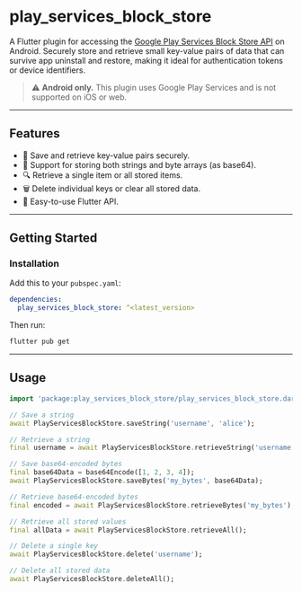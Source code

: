 # play_services_block_store

A Flutter plugin for accessing the [Google Play Services Block Store API](https://developers.google.com/identity/blockstore/overview) on Android. Securely store and retrieve small key-value pairs of data that can survive app uninstall and restore, making it ideal for authentication tokens or device identifiers.

> ⚠️ **Android only.** This plugin uses Google Play Services and is not supported on iOS or web.

---

## Features

- 🔐 Save and retrieve key-value pairs securely.
- 💾 Support for storing both strings and byte arrays (as base64).
- 🔍 Retrieve a single item or all stored items.
- 🗑️ Delete individual keys or clear all stored data.
- 🧩 Easy-to-use Flutter API.

---

## Getting Started

### Installation

Add this to your `pubspec.yaml`:

```yaml
dependencies:
  play_services_block_store: ^<latest_version>
```

Then run:

```bash
flutter pub get
```

---

## Usage

```dart
import 'package:play_services_block_store/play_services_block_store.dart';

// Save a string
await PlayServicesBlockStore.saveString('username', 'alice');

// Retrieve a string
final username = await PlayServicesBlockStore.retrieveString('username');

// Save base64-encoded bytes
final base64Data = base64Encode([1, 2, 3, 4]);
await PlayServicesBlockStore.saveBytes('my_bytes', base64Data);

// Retrieve base64-encoded bytes
final encoded = await PlayServicesBlockStore.retrieveBytes('my_bytes');

// Retrieve all stored values
final allData = await PlayServicesBlockStore.retrieveAll();

// Delete a single key
await PlayServicesBlockStore.delete('username');

// Delete all stored data
await PlayServicesBlockStore.deleteAll();
```
